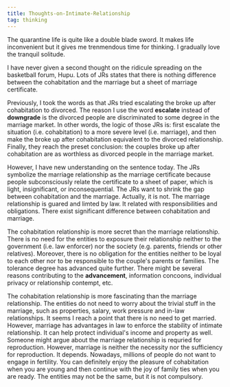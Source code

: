 ```yaml
---
title: Thoughts-on-Intimate-Relationship
tag: thinking
---
```


The quarantine life is quite like a double blade sword. It makes life inconvenient but it gives me trenmendous time for thinking. I gradually love the tranquil solitude.

I have never given a second thought on the ridicule spreading on the basketball forum, Hupu. Lots of JRs states that there is nothing difference between the cohabitation and the marriage but a sheet of marriage certificate. 

Previously, I took the words as that JRs tried escalating the broke up after cohabitation to divorced. The reason I use the word **escalate** instead of **downgrade** is the divorced people are discriminated to some degree in the marriage market. In other words, the logic of those JRs is: first escalate the situation (i.e. cohabitation) to a more severe level (i.e. marriage), and then make the broke up after cohabitation equivalent to the divorced relationship.
Finally, they reach the preset conclusion: the couples broke up after cohabitation are as worthless as divorced people in the marriage market.

However, I have new understanding on the sentence today. The JRs symbolize the marriage relationship as the marriage certificate because people subconsciously relate the certificate to a sheet of paper, which is light, insignificant, or inconsequential. The JRs want to shrink the gap between cohabitation and the marriage. Actually, it is not. The marriage relationship is guared and limted by law. It related with responsibilities and obligations. There exist significant difference between cohabitation and marriage.

The cohabitation relationship is more secret than the marriage relationship. There is no need for the entities to exposure their relationship neither to the government (i.e. law enforcer) nor the society (e.g. parents, friends or other relatives). Moreover, there is no obligation for the entities neither to be loyal to each other nor to be responsible to the couple's parents or families. The tolerance degree has advanced quite further. There might be several reasons contributing to the **advancement**, information concoons, individual privacy or relationship contempt, etc. 

The cohabitation relationship is more fascinating than the marriage relationship. The entities do not need to worry about the trivial stuff in the marriage, such as properties, salary, work pressure and in-law relationships. It seems I reach a point that there is no need to get married. However, marriage has advantages in law to enforce the stability of intimate relationship. It can help protect individual's income and property as well. Someone might argue about the marriage relationship is requried for reproduction. However, marriage is neither the necessity nor the sufficiency for reproduction. It depends. Nowadays, millions of people do not want to engage in fertility. You can definitely enjoy the pleasure of cohabitation when you are young and then continue with the joy of family ties when you are ready. The entities may not be the same, but it is not compulsory.

